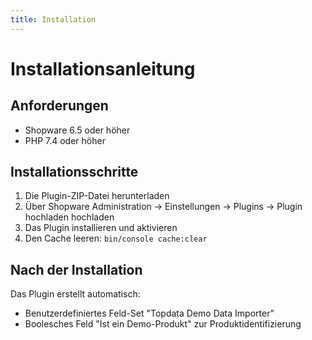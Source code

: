 ```yaml
---
title: Installation
---
```

# Installationsanleitung

## Anforderungen
- Shopware 6.5 oder höher
- PHP 7.4 oder höher

## Installationsschritte
1. Die Plugin-ZIP-Datei herunterladen
2. Über Shopware Administration → Einstellungen → Plugins → Plugin hochladen hochladen
3. Das Plugin installieren und aktivieren
4. Den Cache leeren: `bin/console cache:clear`

## Nach der Installation
Das Plugin erstellt automatisch:
- Benutzerdefiniertes Feld-Set "Topdata Demo Data Importer"
- Boolesches Feld "Ist ein Demo-Produkt" zur Produktidentifizierung